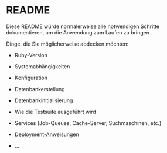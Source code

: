 # README

Diese README würde normalerweise alle notwendigen Schritte dokumentieren, um die
Anwendung zum Laufen zu bringen.

Dinge, die Sie möglicherweise abdecken möchten:

* Ruby-Version

* Systemabhängigkeiten

* Konfiguration

* Datenbankerstellung

* Datenbankinitialisierung

* Wie die Testsuite ausgeführt wird

* Services (Job-Queues, Cache-Server, Suchmaschinen, etc.)

* Deployment-Anweisungen

* ...